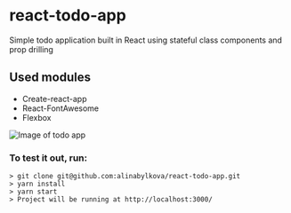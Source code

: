 # react-todo-app

Simple todo application built in React using stateful class components and prop drilling

## Used modules

- Create-react-app
- React-FontAwesome
- Flexbox

![Image of todo app](https://github.com/alinabylkova/react-todo-app/blob/master/todo.png)

### To test it out, run:

```console
> git clone git@github.com:alinabylkova/react-todo-app.git
> yarn install
> yarn start
> Project will be running at http://localhost:3000/
```
